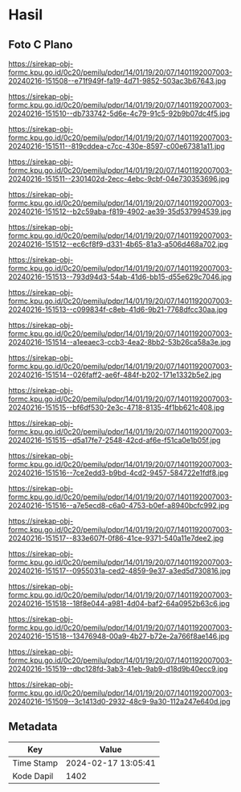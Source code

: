# Hasil

## Foto C Plano

https://sirekap-obj-formc.kpu.go.id/0c20/pemilu/pdpr/14/01/19/20/07/1401192007003-20240216-151508--e71f949f-fa19-4d71-9852-503ac3b67643.jpg

https://sirekap-obj-formc.kpu.go.id/0c20/pemilu/pdpr/14/01/19/20/07/1401192007003-20240216-151510--db733742-5d6e-4c79-91c5-92b9b07dc4f5.jpg

https://sirekap-obj-formc.kpu.go.id/0c20/pemilu/pdpr/14/01/19/20/07/1401192007003-20240216-151511--819cddea-c7cc-430e-8597-c00e67381a11.jpg

https://sirekap-obj-formc.kpu.go.id/0c20/pemilu/pdpr/14/01/19/20/07/1401192007003-20240216-151511--2301402d-2ecc-4ebc-9cbf-04e730353696.jpg

https://sirekap-obj-formc.kpu.go.id/0c20/pemilu/pdpr/14/01/19/20/07/1401192007003-20240216-151512--b2c59aba-f819-4902-ae39-35d537994539.jpg

https://sirekap-obj-formc.kpu.go.id/0c20/pemilu/pdpr/14/01/19/20/07/1401192007003-20240216-151512--ec6cf8f9-d331-4b65-81a3-a506d468a702.jpg

https://sirekap-obj-formc.kpu.go.id/0c20/pemilu/pdpr/14/01/19/20/07/1401192007003-20240216-151513--793d94d3-54ab-41d6-bb15-d55e629c7046.jpg

https://sirekap-obj-formc.kpu.go.id/0c20/pemilu/pdpr/14/01/19/20/07/1401192007003-20240216-151513--c099834f-c8eb-41d6-9b21-7768dfcc30aa.jpg

https://sirekap-obj-formc.kpu.go.id/0c20/pemilu/pdpr/14/01/19/20/07/1401192007003-20240216-151514--a1eeaec3-ccb3-4ea2-8bb2-53b26ca58a3e.jpg

https://sirekap-obj-formc.kpu.go.id/0c20/pemilu/pdpr/14/01/19/20/07/1401192007003-20240216-151514--026faff2-ae6f-484f-b202-171e1332b5e2.jpg

https://sirekap-obj-formc.kpu.go.id/0c20/pemilu/pdpr/14/01/19/20/07/1401192007003-20240216-151515--bf6df530-2e3c-4718-8135-4f1bb621c408.jpg

https://sirekap-obj-formc.kpu.go.id/0c20/pemilu/pdpr/14/01/19/20/07/1401192007003-20240216-151515--d5a17fe7-2548-42cd-af6e-f51ca0e1b05f.jpg

https://sirekap-obj-formc.kpu.go.id/0c20/pemilu/pdpr/14/01/19/20/07/1401192007003-20240216-151516--7ce2edd3-b9bd-4cd2-9457-584722e1fdf8.jpg

https://sirekap-obj-formc.kpu.go.id/0c20/pemilu/pdpr/14/01/19/20/07/1401192007003-20240216-151516--a7e5ecd8-c6a0-4753-b0ef-a8940bcfc992.jpg

https://sirekap-obj-formc.kpu.go.id/0c20/pemilu/pdpr/14/01/19/20/07/1401192007003-20240216-151517--833e607f-0f86-41ce-9371-540a11e7dee2.jpg

https://sirekap-obj-formc.kpu.go.id/0c20/pemilu/pdpr/14/01/19/20/07/1401192007003-20240216-151517--0955031a-ced2-4859-9e37-a3ed5d730816.jpg

https://sirekap-obj-formc.kpu.go.id/0c20/pemilu/pdpr/14/01/19/20/07/1401192007003-20240216-151518--18f8e044-a981-4d04-baf2-64a0952b63c6.jpg

https://sirekap-obj-formc.kpu.go.id/0c20/pemilu/pdpr/14/01/19/20/07/1401192007003-20240216-151518--13476948-00a9-4b27-b72e-2a766f8ae146.jpg

https://sirekap-obj-formc.kpu.go.id/0c20/pemilu/pdpr/14/01/19/20/07/1401192007003-20240216-151519--dbc128fd-3ab3-41eb-9ab9-d18d9b40ecc9.jpg

https://sirekap-obj-formc.kpu.go.id/0c20/pemilu/pdpr/14/01/19/20/07/1401192007003-20240216-151509--3c1413d0-2932-48c9-9a30-112a247e640d.jpg


## Metadata

| Key        | Value               |
| ---------- | ------------------- |
| Time Stamp | 2024-02-17 13:05:41 |
| Kode Dapil | 1402                |



